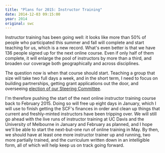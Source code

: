 ```yaml
---
title: "Plans for 2015: Instructor Training"
date: 2014-12-03 09:15:00
year: 2014
original: swc
---
```

<p>
  Instructor training has been going well:
  it looks like more than 50% of people who participated this summer and fall
  will complete and start teaching for us,
  which is a new record.
  What's even better is that
  we have 136 people signed up for the next online course.
  Even if only half of them complete,
  it will enlarge the pool of instructors by more than a third,
  and broaden our coverage both geographically and across disciplines.
</p>
<p>
  The question now is when that course should start.
  Teaching a group that size will take two full days a week,
  and in the short term,
  I need to focus on building partnerships,
  getting grant applications out the door,
  and overseeing <a href="{{site.baseurl}}/blog/2014/12/scf-governance.html#steering-committee">election of our Steering Committee</a>.
</p>
<p>
  I'm therefore pushing the start of the next online instructor training course
  back to February 2015.
  Doing so will free up eight days in January,
  which I will use to finish getting the SCF's finances in order
  and clean up things that current and freshly-minted instructors have been tripping over.
  We will still go ahead with the live runs of instructor training
  at UC Davis and the University of Melbourne
  in January and February as planned,
  and I hope we'll be able to start the next-but-one run of online training in May.
  By then,
  we should have at least one more instructor trainer up and running,
  two more partially trained,
  and the curriculum
  written down in an intelligible form,
  all of which will help keep us on track going forward.
</p>
